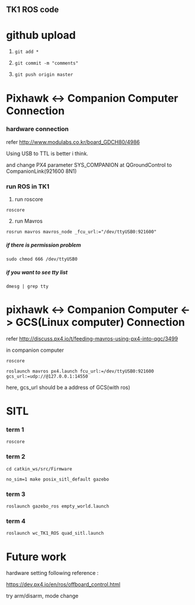 ## TK1 ROS code ##

# github upload
1. <pre><code>git add *</code></pre>
2. <pre><code>git commit -m "comments"</code></pre>
3. <pre><code>git push origin master</code></pre>


# Pixhawk <-> Companion Computer Connection
### hardware connection
refer http://www.modulabs.co.kr/board_GDCH80/4986

Using USB to TTL is better i think.

and change PX4 parameter SYS_COMPANION at QGroundControl to CompanionLink(921600 8N1)

### run ROS in TK1
1. run roscore
<pre><code>roscore</code></pre>
2. run Mavros
<pre><code>rosrun mavros mavros_node _fcu_url:="/dev/ttyUSB0:921600"</code></pre>

##### if there is permission problem
<pre><code>sudo chmod 666 /dev/ttyUSB0</code></pre>
##### if you want to see tty list
<pre><code>dmesg | grep tty</code></pre>

#  pixhawk <-> Companion Computer <-> GCS(Linux computer)  Connection
refer http://discuss.px4.io/t/feeding-mavros-using-px4-into-qgc/3499

in companion computer

<pre><code>roscore</code></pre>
<pre><code>roslaunch mavros px4.launch fcu_url:=/dev/ttyUSB0:921600 gcs_url:=udp://@127.0.0.1:14550</code></pre>
here, gcs_url should be a address of GCS(with ros)

# SITL
### term 1
<pre><code>roscore</code></pre>
### term 2
<pre><code>cd catkin_ws/src/Firmware</code></pre>
<pre><code>no_sim=1 make posix_sitl_default gazebo</code></pre>
### term 3
<pre><code>roslaunch gazebo_ros empty_world.launch</code></pre>
### term 4
<pre><code>roslaunch wc_TK1_ROS quad_sitl.launch</code></pre>

# Future work
hardware setting following reference :

https://dev.px4.io/en/ros/offboard_control.html

try arm/disarm, mode change
